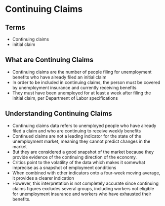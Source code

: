 # Continuing Claims

## Terms

- Continuing claims
- initial claim

## What are Continuing Claims

- Continuing claims are the number of people filing for unemployment benefits who have already filed an initial claim
- In order to be included in continuing claims, the person must be covered by unemployment insurance and currently receiving benefits
- They must have been unemployed for at least a week after filing the initial claim, per Department of Labor specifications

## Understanding Continuing Claims

- Continuing claims data refers to unemployed people who have already filed a claim and who are continuing to receive weekly benefits
- Continued claims are not a leading indicator for the state of the unemployment market, meaning they cannot predict changes in the market
- But they are considered a good snapshot of the market because they provide evidence of the continuing direction of the economy.
- Critics point to the volatility of the data which makes it somewhat imprecise as a snapshot of employment conditions
- When combined with other indicators onto a four-week moving average, it provides a clearer indication
- However, this interpretation is not completely accurate since continuing claims figures excludes several groups, including workers not eligible for unemployment insurance and workers who have exhausted their benefits.
